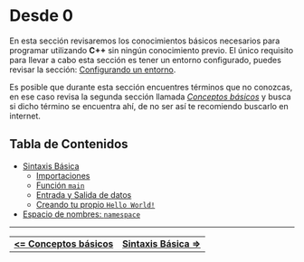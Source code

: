 # **Desde 0**

En esta sección revisaremos los conocimientos básicos necesarios para programar utilizando **C++** sin ningún conocimiento previo. El único requisito para llevar a cabo esta sección es tener un entorno configurado, puedes revisar la sección: [Configurando un entorno](../setup-your-environment/README.md).

Es posible que durante esta sección encuentres términos que no conozcas, en ese caso revisa la segunda sección llamada *[Conceptos básicos](../definitions/README.md)* y busca si dicho término se encuentra ahí, de no ser así te recomiendo buscarlo en internet.



## **Tabla de Contenidos**

- [Sintaxis Básica](./basic-syntax.md#sintaxis-basica)
  - [Importaciones](./basic-syntax.md#importaciones)
  - [Función `main`](./basic-syntax.md#función-main)
  - [Entrada y Salida de datos](./basic-syntax.md#entrada-y-salida-de-datos)
  - [Creando tu propio `Hello World!`](./basic-syntax.md#creando-tu-propio-hello-world)
- [Espacio de nombres: `namespace`](./namespace.md)



<hr><div align="center"><table><tr>
  <td><b><a href="../definitions/README.md#conceptos-básicos"><=  Conceptos básicos  </a></b></td>
  <td><b><a href="./basic-syntax.md#sintaxis-básica">  Sintaxis Básica  =></a></b></td>
</tr></table></div>